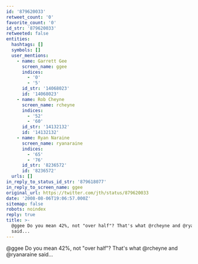 ```yaml
---
id: '879620033'
retweet_count: '0'
favorite_count: '0'
id_str: '879620033'
retweeted: false
entities:
  hashtags: []
  symbols: []
  user_mentions:
    - name: Garrett Gee
      screen_name: ggee
      indices:
        - '0'
        - '5'
      id_str: '14068023'
      id: '14068023'
    - name: Rob Cheyne
      screen_name: rcheyne
      indices:
        - '52'
        - '60'
      id_str: '14132132'
      id: '14132132'
    - name: Ryan Naraine
      screen_name: ryanaraine
      indices:
        - '65'
        - '76'
      id_str: '8236572'
      id: '8236572'
  urls: []
in_reply_to_status_id_str: '879618077'
in_reply_to_screen_name: ggee
original_url: https://twitter.com/jth/status/879620033
date: '2008-08-06T19:06:57.000Z'
sitemap: false
robots: noindex
reply: true
title: >-
  @ggee Do you mean 42%, not "over half"? That's what @rcheyne and @ryanaraine
  said...
---
```


@ggee Do you mean 42%, not "over half"? That's what @rcheyne and @ryanaraine said...
